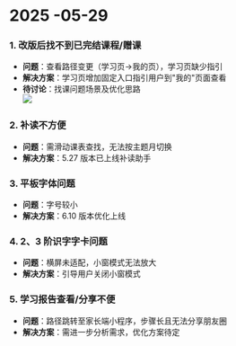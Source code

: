 # 2025 -05-29
### 1. 改版后找不到已完结课程/赠课
- **问题**：查看路径变更（学习页→我的页），学习页缺少指引
- **解决方案**：学习页增加固定入口指引用户到"我的"页面查看
- **待讨论**：找课问题场景及优化思路  
  ![](https://static.dingtalk.com/media/lALPD1W_9pfBkF_NLd7NGlY_6742_11742.png?bizType=report)

### 2. 补读不方便
- **问题**：需滑动课表查找，无法按主题月切换
- **解决方案**：5.27 版本已上线补读助手

### 3. 平板字体问题
- **问题**：字号较小
- **解决方案**：6.10 版本优化上线

### 4. 2、3 阶识字字卡问题
- **问题**：横屏未适配，小窗模式无法放大
- **解决方案**：引导用户关闭小窗模式

### 5. 学习报告查看/分享不便
- **问题**：路径跳转至家长端小程序，步骤长且无法分享朋友圈
- **解决方案**：需进一步分析需求，优化方案待定